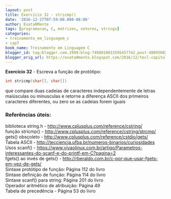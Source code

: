```yaml
---
layout: post
title: Exercício 32 - stricmp()
date: '2016-12-27T07:59:00.000-08:00'
author: Exata0Mente
tags: [programacao, C, matrizes, vetores, strings]
categories:
- treinamento_em_linguagem_c
- cap7
book_name: Treinamento em Linguagem C
blogger_id: tag:blogger.com,1999:blog-7498010033595457742.post-4809500292792551062
blogger_orig_url: https://exata0mente.blogspot.com/2016/12/tecl-capitulo-7-exercicio-31-stricmp.html
---
```

**Exercício 32** - Escreva a função de protótipo:
```c
int stricmp(char[], char[])
```

que compare duas cadeias de caracteres independentemente de letras maiúsculas ou minusculas e retorne a diferença ASCII dos primeiros caracteres diferentes, ou zero se as cadeias forem iguais

### Referências úteis:

biblioteca string.h - http://www.cplusplus.com/reference/cstring/  
função stricmp() - http://www.cplusplus.com/reference/cstring/strcmp/  
gets() obsçoleto - http://www.cplusplus.com/reference/cstdio/gets/  
Tabela ASCII - http://tecciencia.ufba.br/numeros-binarios/curiosidades  
Usos scanf() - https://www.vivaolinux.com.br/artigo/Parametros-interessantes-do-scanf-e-do-printf-em-C?pagina=2  
fgets() ao invés de gets() - http://rberaldo.com.br/c-por-que-usar-fgets-em-vez-de-gets/  
Sintaxe protótipo de função: Página 112 do livro  
Sintaxe definição de função: Página 114 do livro  
Sintaxe scanf() para string: Página 201 do livro  
Operador aritmético de atribuição: Página 49  
Tabela de precedência - Página 53 do livro  
